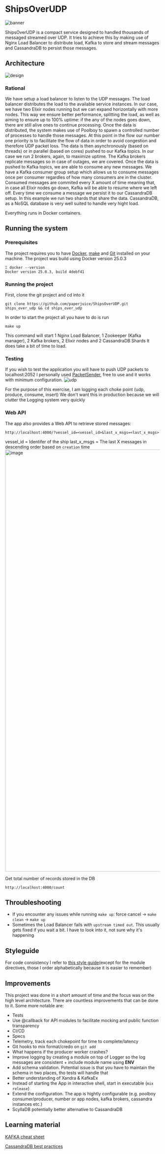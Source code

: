 # ShipsOverUDP
![banner](https://4kwallpapers.com/images/walls/thumbs_3t/9460.jpg)

ShipsOverUDP is a compact service designed to handled thousands of messaged streamed over UDP. It tries to achieve this by making use of Nginx Load Balancer to distribute load, Kafka to store and stream messages and CassandraDB to persist those messages.

## Architecture
![design](https://github.com/paperjuice/ShipsOverUDP/assets/15971255/1be93cc2-2d0f-4c37-b273-5f64409cb3f2)

### Rational
We have setup a load balancer to listen to the UDP messages. The load balancer distributes the load to the available service instances. In our case, we have two Elixir nodes running but we can expand horizontally with more nodes. This way we ensure better performance, splitting the load, as well as aiming to ensure up to 100% uptime: if the any of the nodes goes down, there are still alive ones to continue processing.
Once the data is distributed, the system makes use of Poolboy to spawn a controlled number of processes to handle those messages. At this point in the flow our number one priority is to facilitate the flow of data in order to avoid congestion and therefore UDP packet loss.
The data is then asynchronously (based on threads) or in parallel (based on cores) pushed to our Kafka topics. In our case we run 2 brokers, again, to maximize uptime. The Kafka brokers replicate messages so in case of outages, we are covered.
Once the data is pushed to Kafka topics, we are able to consume any new messages. We have a Kafka consumer group setup which allows us to consume messages once per consumer regardles of how many consumers are in the cluster.
Consumed messages are commited every X amount of time meaning that, in case all Elixir nodes go down, Kafka will be able to resume where we left off.
Every time we consume a message we persist it to our CassandraDB setup. In this example we run two shards that share the data. CassandraDB, as a NoSQL database is very well suited to handle very hight load.

Everything runs in Docker containers.

## Running the system
### Prerequisites
The project requires you to have [Docker](https://www.docker.com/), [make](https://en.wikipedia.org/wiki/Make_(software)) and [Git](https://git-scm.com/book/en/v2/Getting-Started-The-Command-Line) installed on your machine.
The project was build using Docker version 25.0.3
```
Ξ docker --version
Docker version 25.0.3, build 4debf41
```

### Running the project
First, clone the git project and cd into it
```
git clone https://github.com/paperjuice/ShipsOverUDP.git ships_over_udp && cd ships_over_udp
```

In order to start the project all you have to do is run
```
make up
```
This command will start 1 Nginx Load Balancer, 1 Zookeeper (Kafka manager), 2 Kafka brokers, 2 Elixir nodes and 2 CassandraDB Shards
It does take a bit of time to load.

### Testing
If you wish to test the application you will have to push UDP packets to localhost:2052
I personally used [PacketSender](https://packetsender.com/), free to use and it works with minimum configuration.
![udp](https://github.com/paperjuice/ShipsOverUDP/assets/15971255/baf79aa2-7221-4b9f-bcce-a69f5a4a400e)

For the purpose of this exercise, I am logging each choke point (udp, produce, consume, insert)
We don't want this in production because we will clutter the Logging system very quickly

### Web API
The app also provides a Web API to retrieve stored messages:
```
http://localhost:4000/?vessel_id=<vessel_id>&last_x_msgs=<last_x_msgs>
```
vessel_id = Identifer of the ship
last_x_msgs = The last X messages in descending order based on `creation` time
<img width="1371" alt="image" src="https://github.com/paperjuice/ShipsOverUDP/assets/15971255/d3eba8b4-67d0-4fe8-9e67-c98bcb82e362">


Get total number of records stored in the DB
```
http://localhost:4000/count
```

## Throubleshooting
- If you encounter any issues while running `make up`: force cancel -> `make clean` -> `make up`
- Sometimes the Load Balancer fails with `upstream timed out`. This usually gets fixed if you wait a bit. I have to look into it, not sure why it's happening

## Styleguide
For code consistency I refer to [this style guide](https://github.com/christopheradams/elixir_style_guide)(except for the module directives, those I order alphabetically because it is easier to remember)

## Improvements
This project was done in a short amount of time and the focus was on the high level architecture. There are countless improvements that can be done to it. Some more notable are:
- Tests
- Use @callback for API modules to facilitate mocking and public function transparency
- CI/CD
- Specs
- Telemetry, track each chokepoint for time to complete/latency
- Git hooks to mix format/credo on `git add`
- What happens if the producer worker crashes?
- Improve logging by creating a module on top of Logger so the log messages are consistent + include module name using __ENV__
- Add schema validation. Potential issue is that you have to maintain the schema in two places, tho tests will handle that
- Better understanding of Xandra & KafkaEx
- Instead of starting the App in interactive shell, start in executable (`mix release`)
- Extend the configuration. The app is hightly configurable (e.g. poolboy consumer/producer, number or app nodes, kafka brokers, cassandra instances etc.)
- ScyllaDB potentially better alternative to CassandraDB

## Learning material
[KAFKA cheat sheet](https://medium.com/@TimvanBaarsen/apache-kafka-cli-commands-cheat-sheet-a6f06eac01b)

[CassandraDB best practices](https://www.heatware.net/cassandra/cassandra-data-model-best-practices/)
